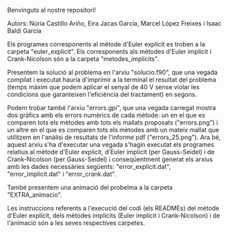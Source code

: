 Benvinguts al nostre repositori!

Autors: Núria Castillo Ariño, Eira Jacas García, Marcel López Freixes i Isaac Baldi Garcia

Els programes corresponents al mètode d'Euler explícit es troben a la carpeta "euler_explicit". Els corresponents als mètodes d'Euler implícit i Crank-Nicolson són a la carpeta "metodes_implicits".

Presentem la solució al problema en l'arxiu "solucio.f90", que una vegada compilat i executat hauria d'imprimir a la terminal el resultat del problema (temps màxim que podem aplicar el senyal de 40 V sense violar les condicions que garanteixen l'eficiència del tractament) en segons.

Podem trobar també l'arxiu "errors.gpi", que una vegada carregat mostra dos gràfics amb els errors numèrics de cada mètode: un en el que es comparen tots els mètodes amb tots els mallats proposats ("errors.png") i un altre en el que es comparen tots els mètodes amb un mateix mallat que utilitzem en l'anàlisi de resultats de l'informe pdf ("errors_25.png"). Ara bé, aquest arxiu s'ha d'executar una vegada s'hagin executat els programes relatius al mètode d'Euler explícit, d'Euler implícit (per Gauss-Seidel) i de Crank-Nicolson (per Gauss-Seidel) i conseqüentment generat els arxius amb les dades necessàries següents: "error_explicit.dat", "error_implicit.dat" i "error_crank.dat".

També presentem una animació del probelma a la carpeta "EXTRA_animacio".

Les instruccions referents a l'execució del codi (els READMEs) del mètode d'Euler explícit, dels mètodes implícits (Euler implícit i Crank-Nicolson) i de l'animació són a les seves respectives carpetes.


